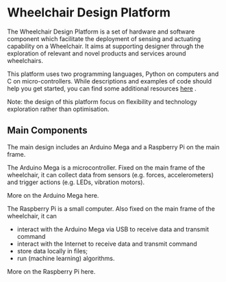 # Wheelchair Design Platform

The Wheelchair Design Platform is a set of hardware and software component which facilitate the deployment of  sensing and actuating capability on a Wheelchair. It aims at supporting designer through the exploration of relevant and novel products and services around wheelchairs.

This platform uses two programming languages, Python on computers and C on micro-controllers. While descriptions and examples of code should help you get started, you can find some additional resources [here](wheelchair-design-platform/doc/software-resources.md "Python and C resources") .

Note: the design of this platform focus on flexibility and technology exploration rather than optimisation.

## Main Components

The main design includes an Arduino Mega and a Raspberry Pi on the main frame.

The Arduino Mega is a microcontroller. Fixed on the main frame of the wheelchair, it can collect data from sensors (e.g. forces, accelerometers) and trigger actions (e.g. LEDs, vibration motors).

More on the Arduino Mega here.

The Raspberry Pi is a small computer. Also fixed on the main frame of the wheelchair, it can
* interact with the Arduino Mega via USB to receive data and transmit command
* interact with the Internet to receive data and transmit command
* store data locally in files;
* run (machine learning) algorithms.

More on the Raspberry Pi here.

## 